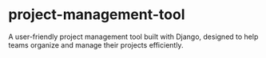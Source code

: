 # project-management-tool
A user-friendly project management tool built with Django, designed to help teams organize and manage their projects efficiently.
